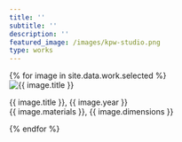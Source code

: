 ```yaml
---
title: ''
subtitle: ''
description: ''
featured_image: /images/kpw-studio.png
type: works
---
```


<div class="selected">
  {% for image in site.data.work.selected %}
    <div class="imgs">
        <img src="/images/{{ image.src }}" alt="{{ image.title }}">
      <p>
        {{ image.title }}, {{ image.year }}<br>
        {{ image.materials }}, {{ image.dimensions }}
      </p>
    </div>
  {% endfor %}
</div>
